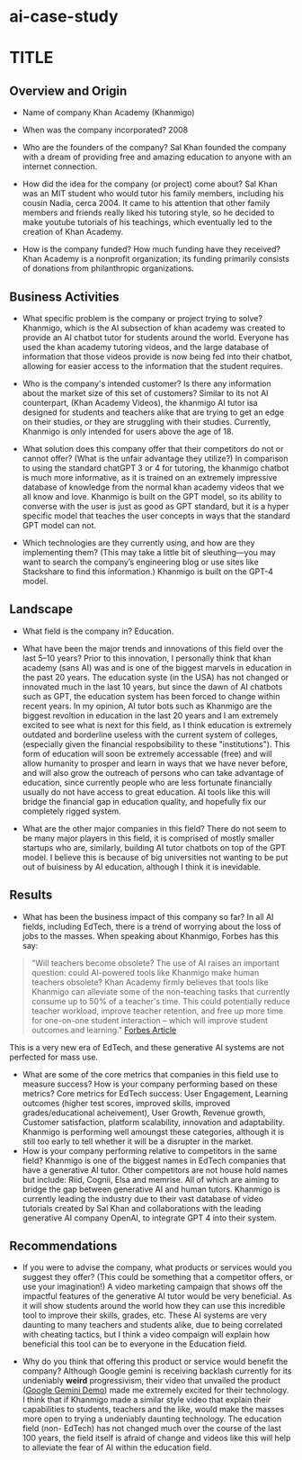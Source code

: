 # ai-case-study
# TITLE

## Overview and Origin

* Name of company
Khan Academy (Khanmigo)

* When was the company incorporated?
2008

* Who are the founders of the company?
Sal Khan founded the company with a dream of providing free and amazing education to anyone with
an internet connection.

* How did the idea for the company (or project) come about?
Sal Khan was an MIT student who would tutor his family members, including his cousin Nadia,
cerca 2004. It came to his attention that other family members and friends really liked his tutoring
style, so he decided to make youtube tutorials of his teachings, which eventually led to the creation
of Khan Academy.

* How is the company funded? How much funding have they received?
Khan Academy is a nonprofit organization; its funding primarily consists of donations from philanthropic organizations.

## Business Activities

* What specific problem is the company or project trying to solve?
Khanmigo, which is the AI subsection of khan academy was created to provide an AI chatbot tutor for students around the world. Everyone has used the khan academy tutoring videos, and the large database of information that those videos provide is now being fed into their chatbot, allowing for easier access to the information that the student requires. 

* Who is the company's intended customer? Is there any information about the market size of this set of customers?
Similar to its not AI counterpart, (Khan Academy Videos), the khanmigo AI tutor isa designed for students and teachers alike that are trying to get an edge on their studies, or they are struggling with their studies. Currently, Khanmigo is only intended for users above the age of 18. 


* What solution does this company offer that their competitors do not or cannot offer? (What is the unfair advantage they utilize?)
In comparison to using the standard chatGPT 3 or 4 for tutoring, the khanmigo chatbot is much more informative, as it is trained on an extremely impressive database of knowledge from the normal khan academy videos that we all know and love. Khanmigo is built on the GPT model, so its ability to converse with the user is just as good as GPT standard, but it is a hyper specific model that teaches the user concepts in ways that the standard GPT model can not. 

* Which technologies are they currently using, and how are they implementing them? (This may take a little bit of sleuthing&mdash;you may want to search the company’s engineering blog or use sites like Stackshare to find this information.)
Khanmigo is built on the GPT-4 model. 

## Landscape

* What field is the company in?
Education. 

* What have been the major trends and innovations of this field over the last 5&ndash;10 years?
Prior to this innovation, I personally think that khan academy (sans AI) was and is one of the biggest marvels in education in the past 20 years. The education syste (in the USA) has not changed or innovated much in the last 10 years, but since the dawn of AI chatbots such as GPT, the education system has been forced to change within recent years. In my opinion, AI tutor bots such as Khanmigo are the biggest revoltion in education in the last 20 years and I am extremely excited to see what is next for this field, as I think education is extremely outdated and borderline useless with the current system of colleges, (especially given the financial respobsibility to these "institutions"). This form of education will soon be extremely accessable (free) and will allow humanity to prosper and learn in ways that we have never before, and will also grow the outreach of persons who can take advantage of education, since currently people who are less fortunate financially usually do not have access to great education. AI tools like this will bridge the financial gap in education quality, and hopefully fix our completely rigged system. 

* What are the other major companies in this field?
There do not seem to be many major players in this field, it is comprised of mostly smaller startups who are, similarly, building AI tutor chatbots on top of the GPT model. I believe this is because of big universities not wanting to be put out of buisiness by AI education, although I think it is inevidable. 
## Results

* What has been the business impact of this company so far?
In all AI fields, including EdTech, there is a trend of worrying about the loss of jobs to the masses. When speaking about Khanmigo, Forbes has this say:

>"Will teachers become obsolete? The use of AI raises an important question: could AI-powered tools like Khanmigo make human teachers obsolete? Khan Academy firmly believes that tools like Khanmigo can alleviate some of the non-teaching tasks that currently consume up to 50% of a teacher's time. This could potentially reduce teacher workload, improve teacher retention, and free up more time for one-on-one student interaction – which will improve student outcomes and learning."
    [Forbes Article](https://www.forbes.com/sites/charlestowersclark/2023/10/23/khan-academy-an-ai-revolution-in-education-or-threat-to-human-skills/?sh=5514dfa52cf3 )
    

This is a very new era of EdTech, and these generative AI systems are not perfected for mass use. 

* What are some of the core metrics that companies in this field use to measure success? How is your company performing based on these metrics?
Core metrics for EdTech success: User Engagement, Learning outcomes (higher test scores, improved skills, improved grades/educational acheivement), User Growth, Revenue growth, Customer satisfaction, platform scalability, innovation and adaptability. Khanmigo is performing well amoungst these categories, although it is still too early to tell whether it will be a disrupter in the market. 
* How is your company performing relative to competitors in the same field?
Khanmigo is one of the biggest names in EdTech companies that have a generative AI tutor. Other competitors are not house hold names but include: Riid, Cognii, Elsa and memrise. All of which are aiming to bridge the gap between generative AI and human tutors. Khanmigo is currently leading the industry due to their vast database of video tutorials created by Sal Khan and collaborations with the leading generative AI company OpenAI, to integrate GPT 4 into their system. 
## Recommendations

* If you were to advise the company, what products or services would you suggest they offer? (This could be something that a competitor offers, or use your imagination!)
A video marketing campaign that shows off the impactful features of the generative AI tutor would be very beneficial. As it will show students around the world how they can use this incredible tool to improve their skills, grades, etc. These AI systems are very daunting to many teachers and students alike, due to being correlated with cheating tactics, but I think a video compaign will explain how beneficial this tool can be to everyone in the Education field.

* Why do you think that offering this product or service would benefit the company?
Although Google gemini is receiving backlash currently for its undeniably **weird** progressivism, their video that unvailed the product ([Google Gemini Demo](https://www.youtube.com/watch?v=UIZAiXYceBI)) made me extremely excited for their technology. I think that if Khanmigo made a similar style video that explain their capabilities to students, teachers and the like, would make the masses more open to trying a undeniably daunting technology. The education field (non- EdTech) has not changed much over the course of the last 100 years, the field itself is afraid of change and videos like this will help to alleviate the fear of AI within the education field. 

